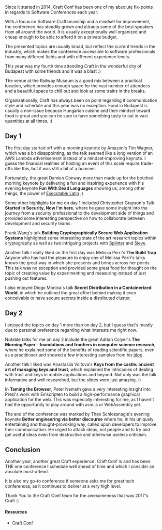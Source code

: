 Since it started in 2014, Craft Conf has been one of my absolute fix-points in regards to Software Conferences each year.

With a focus on Software Craftsmanship and a mindset for improvement, the conference has steadily grown and attracts some of the best speakers from all around the world. It is usually exceptionally well organized and cheap enough to be able to afford it on a private budget. 

The presented topics are usually broad, but reflect the current trends in the industry, which makes the conference accessible to software professionals from many different fields and with different experience levels.

This year was my fourth time attending Craft in the wonderful city of Budapest with some friends and it was a blast :)

The venue at the Railway Museum is a good mix between a practical location, which provides enough space for the vast number of attendees and a beautiful space to chill out and look at some trains in the breaks.

Organizationally, Craft has always been on point regarding it communication style and schedule and this year was no exception. Food in Budapest is usually a non-issue because Hungarian cuisine and their mindset toward food is great and you can be sure to have something tasty to eat in vast quantities at all times. :)

## Day 1

The first day started off with a morning keynote by Amazon's Tim Wagner, which was a bit disappointing, as the talk seemed like a long version of an AWS Lambda advertisement instead of a mindset-improving keynote. I guess the financial realities of hosting an event of this scale require trade-offs like this, but it was still a bit of a bummer.

Fortunately, the great Damien Conway more than made up for the botched morning keynote by delivering a fun and inspiring experience with his evening keynote **Fun With Dead Languages** showing us, among other things, the power of [Executable Latin](http://search.cpan.org/~dconway/Lingua-Romana-Perligata-0.601/) ;)

Some other highlights for me on day 1 included Christopher Grayson's Talk **Started in Security, Now I'm here**, where he gave some insight into the journey from a security professional to the development side of things and provided some interesting perspective on how to collaborate between development and security teams.

Frank Wang's talk **Building Cryptographically Secure Web Application Systems** highlighted some interesting state of the art research topics within cryptography as well as two intriguing projects with [Splinter](https://frankwang.org/papers/wang-splinter.pdf) and [Sieve](https://frankwang.org/papers/masters.pdf).

Another talk I really liked on the first day was Melissa Perri's **The Build Trap**. Anyone who has had the pleasure to enjoy one of Melissa Perri's talks knows the great way in which she presents and brings across her points. This talk was no exception and provided some great food for thought on the topic of creating value by experimenting and measuring instead of just pushing out features.

I also enjoyed Diogo Monica's talk **Secret Distribution in a Containerized World**, in which he outlined the great effort behind making it even conceivable to have secure secrets inside a distributed cluster. 

## Day 2

I enjoyed the topics on day 1 more than on day 2, but I guess that's mostly due to personal preference regarding what interests me right now.

Notable talks for me on day 2 include the great Adrian Colyer's **The Morning Paper - foundations and frontiers in computer science research**, where he explained some of the benefits of reading scientific papers, even as a practitioner and showed a few interesting samples from his [blog](https://blog.acolyer.org/).

Another talk I liked was Anastasiia Voitova's **Keys from the castle: ancient art of managing keys and trust**, which explained the intricacies of dealing with trust and keys in mobile applications and beyond. Not only was the talk informative and well researched, but the slides were just amazing. :)

In **Taming the Browser**, Peter Nemeth gave a very interesting insight into Prezi's work with Emscripten to build a high-performance graphical application for the web. This was especially interesting for me, as I haven't had the opportunity to play around with asm.js or WebAssembly yet.

The end of the conference was marked by Theo Schlossnagle's evening keynote **Better engineering via better discourse** where he, in his uniquely entertaining and thought-provoking way, called upon developers to improve their communication. He urged to attack ideas, not people and to try and get useful ideas even from destructive and otherwise useless criticism. 

## Conclusion

Another year, another great Craft experience. Craft Conf is and has been THE one conference I schedule well ahead of time and which I consider an absolute must-attend.

It is also my go-to conference if someone asks me for great tech conferences, as it continues to deliver at a very high level.

Thank You to the Craft Conf team for the awesomeness that was 2017's Craft :)


#### Resources

* [Craft Conf](https://craft-conf.com/)
